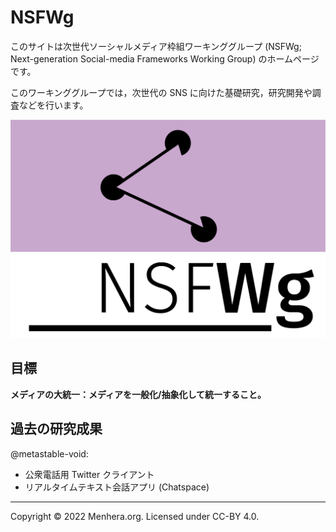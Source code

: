 # NSFWg

このサイトは次世代ソーシャルメディア枠組ワーキンググループ (NSFWg; Next-generation Social-media Frameworks Working Group) のホームページです。

このワーキンググループでは，次世代の SNS に向けた基礎研究，研究開発や調査などを行います。

![Logo](../logo.png)

## 目標

**メディアの大統一：メディアを一般化/抽象化して統一すること。**

## 過去の研究成果

@metastable-void:

- 公衆電話用 Twitter クライアント
- リアルタイムテキスト会話アプリ (Chatspace)

------

Copyright &copy; 2022 Menhera.org. Licensed under CC-BY 4.0.
